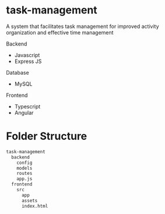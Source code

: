 # task-management
A system that facilitates task management for improved activity organization and effective time management

Backend
  - Javascript
  - Express JS

Database
  - MySQL

Frontend
  - Typescript
  - Angular

# Folder Structure
```bash
task-management
  backend
    config
    models
    routes
    app.js
  frontend
    src
      app
      assets
      index.html
```
